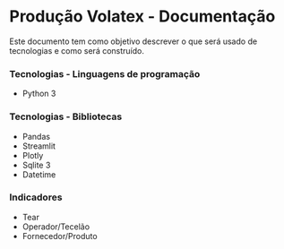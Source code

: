 # Produção Volatex - Documentação
Este documento tem como objetivo descrever o que será usado de tecnologias e como será construído.

### Tecnologias - Linguagens de programação
- Python 3

### Tecnologias - Bibliotecas
- Pandas
- Streamlit
- Plotly
- Sqlite 3
- Datetime

### Indicadores
- Tear
- Operador/Tecelão
- Fornecedor/Produto